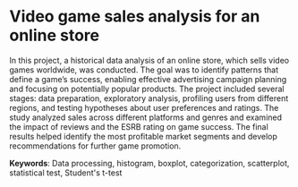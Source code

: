 # Video game sales analysis for an online store  

In this project, a historical data analysis of an online store, which sells video games worldwide, was conducted. 
The goal was to identify patterns that define a game’s success, enabling effective advertising campaign planning and focusing on potentially popular products. 
The project included several stages: data preparation, exploratory analysis, profiling users from different regions, and testing hypotheses about user preferences and ratings. 
The study analyzed sales across different platforms and genres and examined the impact of reviews and the ESRB rating on game success. 
The final results helped identify the most profitable market segments and develop recommendations for further game promotion.

__Keywords__: Data processing, histogram, boxplot, categorization, scatterplot, statistical test, Student's t-test

